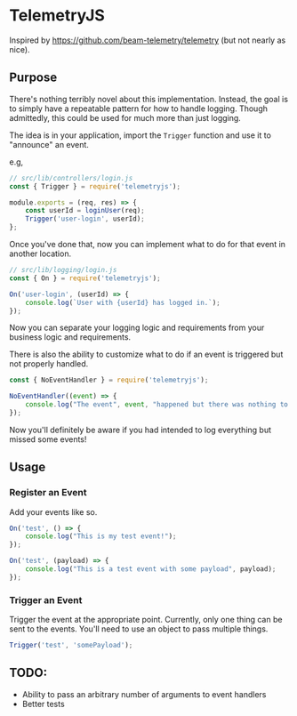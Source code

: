 # TelemetryJS

Inspired by https://github.com/beam-telemetry/telemetry (but not nearly as nice).

## Purpose

There's nothing terribly novel about this implementation.
Instead, the goal is to simply have a repeatable pattern for how to handle logging.
Though admittedly, this could be used for much more than just logging.

The idea is in your application, import the `Trigger` function and use it to "announce" an event.

e.g,

```javascript
// src/lib/controllers/login.js
const { Trigger } = require('telemetryjs');

module.exports = (req, res) => {
    const userId = loginUser(req);
    Trigger('user-login', userId);
};
```

Once you've done that, now you can implement what to do for that event in another location.

```javascript
// src/lib/logging/login.js
const { On } = require('telemetryjs');

On('user-login', (userId) => {
    console.log(`User with {userId} has logged in.`);
});
```

Now you can separate your logging logic and requirements from your business logic and requirements.

There is also the ability to customize what to do if an event is triggered but not properly handled.

```javascript
const { NoEventHandler } = require('telemetryjs');

NoEventHandler((event) => {
    console.log("The event", event, "happened but there was nothing to handle it.");
});
```

Now you'll definitely be aware if you had intended to log everything but missed some events!

## Usage

### Register an Event
Add your events like so.

```javascript
On('test', () => {
    console.log("This is my test event!");
});

On('test', (payload) => {
    console.log("This is a test event with some payload", payload);    
});
```

### Trigger an Event
Trigger the event at the appropriate point.
Currently, only one thing can be sent to the events.
You'll need to use an object to pass multiple things.

```javascript
Trigger('test', 'somePayload');
```

## TODO:
- Ability to pass an arbitrary number of arguments to event handlers
- Better tests
